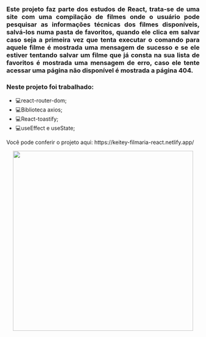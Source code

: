<h3 align="justify">
Este projeto faz parte dos estudos de React, trata-se de uma site com uma compilação de filmes onde o usuário pode pesquisar as informações técnicas dos filmes disponíveis,
  salvá-los numa pasta de favoritos, quando ele clica em salvar caso seja a primeira vez que tenta executar o comando para aquele filme é mostrada uma mensagem de sucesso
  e se ele estiver tentando salvar um filme que já consta na sua lista de favoritos é mostrada uma mensagem de erro, caso ele tente acessar uma página não disponível é
  mostrada a página 404.
 
</h3>
<h3>Neste projeto foi trabalhado: </h3>
<ul>
<li>💻react-router-dom;</li>  
<li>💻Biblioteca axios;</li>
<li>💻React-toastify;</li>
<li>💻useEffect e useState;</li>
</ul>
<p>Você pode conferir o projeto aqui: https://keitey-filmaria-react.netlify.app/ </p>


<p align="center">
  <img width="470" src="gif/filmaria.gif">
</p>
